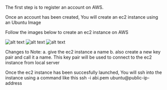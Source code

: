 The first step is to register an account on AWS. 

Once an account has been created, You will create an ec2 instance using an Ubuntu Image


Follow the images below to create an ec2 instance on AWS

![alt text](<Screenshot 2024-02-27 at 9.35.47 AM.png>)
![alt text](<Screenshot 2024-02-27 at 9.35.47 AM-1.png>)
![alt text](<Screenshot 2024-02-27 at 9.35.58 AM.png>)


Changes to Note: 
a. give the ec2 instance a name
b. also create a new key pair and call it a name. This key pair will be used to connect to the ec2 instance from local server

Once the ec2 instance has been succesfully launched, You will ssh into the instance using a command like this
ssh -i abi.pem ubuntu@public-ip-address